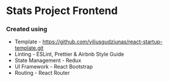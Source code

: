 # Stats Project Frontend

### Created using

- Template - https://github.com/viliusgudziunas/react-startup-template.git
- Linting - ESLint, Prettier & Airbnb Style Guide
- State Management - Redux
- UI Framework - React Bootstrap
- Routing - React Router
